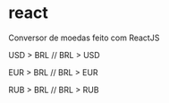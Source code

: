 # react
Conversor de moedas feito com ReactJS 
<p>USD > BRL // BRL > USD</p>
<p>EUR > BRL // BRL > EUR</p>
<p>RUB > BRL // BRL > RUB</p>
